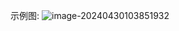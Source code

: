 示例图:
![image-20240430103851932](https://tuchuang-yzs.oss-cn-beijing.aliyuncs.com/image-20240430103851932.png)
